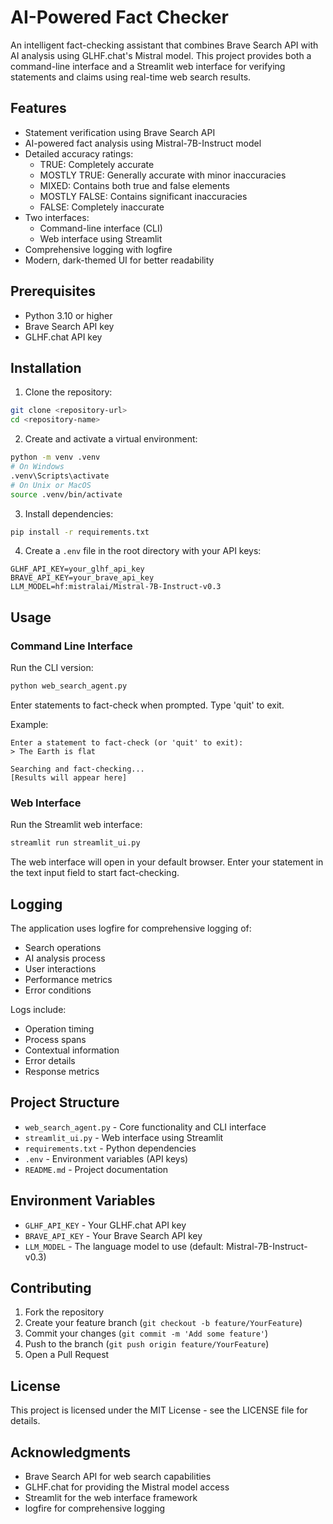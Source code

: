 # AI-Powered Fact Checker

An intelligent fact-checking assistant that combines Brave Search API with AI analysis using GLHF.chat's Mistral model. This project provides both a command-line interface and a Streamlit web interface for verifying statements and claims using real-time web search results.

## Features

- Statement verification using Brave Search API
- AI-powered fact analysis using Mistral-7B-Instruct model
- Detailed accuracy ratings:
  - TRUE: Completely accurate
  - MOSTLY TRUE: Generally accurate with minor inaccuracies
  - MIXED: Contains both true and false elements
  - MOSTLY FALSE: Contains significant inaccuracies
  - FALSE: Completely inaccurate
- Two interfaces:
  - Command-line interface (CLI)
  - Web interface using Streamlit
- Comprehensive logging with logfire
- Modern, dark-themed UI for better readability

## Prerequisites

- Python 3.10 or higher
- Brave Search API key
- GLHF.chat API key

## Installation

1. Clone the repository:

```bash
git clone <repository-url>
cd <repository-name>
```

2. Create and activate a virtual environment:

```bash
python -m venv .venv
# On Windows
.venv\Scripts\activate
# On Unix or MacOS
source .venv/bin/activate
```

3. Install dependencies:

```bash
pip install -r requirements.txt
```

4. Create a `.env` file in the root directory with your API keys:

```env
GLHF_API_KEY=your_glhf_api_key
BRAVE_API_KEY=your_brave_api_key
LLM_MODEL=hf:mistralai/Mistral-7B-Instruct-v0.3
```

## Usage

### Command Line Interface

Run the CLI version:

```bash
python web_search_agent.py
```

Enter statements to fact-check when prompted. Type 'quit' to exit.

Example:

```
Enter a statement to fact-check (or 'quit' to exit):
> The Earth is flat

Searching and fact-checking...
[Results will appear here]
```

### Web Interface

Run the Streamlit web interface:

```bash
streamlit run streamlit_ui.py
```

The web interface will open in your default browser. Enter your statement in the text input field to start fact-checking.

## Logging

The application uses logfire for comprehensive logging of:

- Search operations
- AI analysis process
- User interactions
- Performance metrics
- Error conditions

Logs include:

- Operation timing
- Process spans
- Contextual information
- Error details
- Response metrics

## Project Structure

- `web_search_agent.py` - Core functionality and CLI interface
- `streamlit_ui.py` - Web interface using Streamlit
- `requirements.txt` - Python dependencies
- `.env` - Environment variables (API keys)
- `README.md` - Project documentation

## Environment Variables

- `GLHF_API_KEY` - Your GLHF.chat API key
- `BRAVE_API_KEY` - Your Brave Search API key
- `LLM_MODEL` - The language model to use (default: Mistral-7B-Instruct-v0.3)

## Contributing

1. Fork the repository
2. Create your feature branch (`git checkout -b feature/YourFeature`)
3. Commit your changes (`git commit -m 'Add some feature'`)
4. Push to the branch (`git push origin feature/YourFeature`)
5. Open a Pull Request

## License

This project is licensed under the MIT License - see the LICENSE file for details.

## Acknowledgments

- Brave Search API for web search capabilities
- GLHF.chat for providing the Mistral model access
- Streamlit for the web interface framework
- logfire for comprehensive logging
